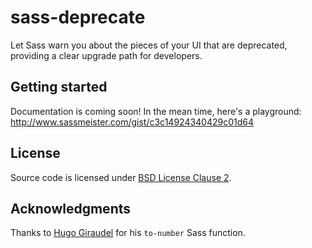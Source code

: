 # sass-deprecate

Let Sass warn you about the pieces of your UI that are deprecated, providing a clear upgrade path for developers.

## Getting started

Documentation is coming soon! In the mean time, here's a playground: http://www.sassmeister.com/gist/c3c14924340429c01d64

## License

Source code is licensed under [BSD License Clause 2](http://opensource.org/licenses/BSD-2-Clause).

## Acknowledgments

Thanks to [Hugo Giraudel](https://github.com/HugoGiraudel) for his `to-number` Sass function.
